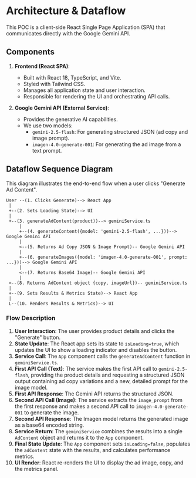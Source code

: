 
# Architecture & Dataflow

This POC is a client-side React Single Page Application (SPA) that communicates directly with the Google Gemini API.

## Components

1.  **Frontend (React SPA)**:
    -   Built with React 18, TypeScript, and Vite.
    -   Styled with Tailwind CSS.
    -   Manages all application state and user interaction.
    -   Responsible for rendering the UI and orchestrating API calls.

2.  **Google Gemini API (External Service)**:
    -   Provides the generative AI capabilities.
    -   We use two models:
        -   `gemini-2.5-flash`: For generating structured JSON (ad copy and image prompt).
        -   `imagen-4.0-generate-001`: For generating the ad image from a text prompt.

## Dataflow Sequence Diagram

This diagram illustrates the end-to-end flow when a user clicks "Generate Ad Content".

```
User --(1. Clicks Generate)--> React App
 |
 +--(2. Sets Loading State)--> UI
 |
 +--(3. generateAdContent(product))--> geminiService.ts
     |
     +--(4. generateContent({model: 'gemini-2.5-flash', ...}))--> Google Gemini API
     |
     <--(5. Returns Ad Copy JSON & Image Prompt)-- Google Gemini API
     |
     +--(6. generateImages({model: 'imagen-4.0-generate-001', prompt: ...}))--> Google Gemini API
     |
     <--(7. Returns Base64 Image)-- Google Gemini API
     |
 <--(8. Returns AdContent object {copy, imageUrl})-- geminiService.ts
 |
 +--(9. Sets Results & Metrics State)--> React App
 |
 L--(10. Renders Results & Metrics)--> UI
```

### Flow Description

1.  **User Interaction**: The user provides product details and clicks the "Generate" button.
2.  **State Update**: The React app sets its state to `isLoading=true`, which updates the UI to show a loading indicator and disables the button.
3.  **Service Call**: The `App` component calls the `generateAdContent` function in `geminiService.ts`.
4.  **First API Call (Text)**: The service makes the first API call to `gemini-2.5-flash`, providing the product details and requesting a structured JSON output containing ad copy variations and a new, detailed prompt for the image model.
5.  **First API Response**: The Gemini API returns the structured JSON.
6.  **Second API Call (Image)**: The service extracts the `image_prompt` from the first response and makes a second API call to `imagen-4.0-generate-001` to generate the image.
7.  **Second API Response**: The Imagen model returns the generated image as a base64 encoded string.
8.  **Service Return**: The `geminiService` combines the results into a single `AdContent` object and returns it to the `App` component.
9.  **Final State Update**: The `App` component sets `isLoading=false`, populates the `adContent` state with the results, and calculates performance metrics.
10. **UI Render**: React re-renders the UI to display the ad image, copy, and the metrics panel.
